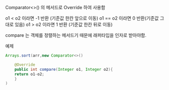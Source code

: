 Comparator<>() 의 메서드로 Override 하여 사용함

o1 < o2 이라면 -1 반환 (기준값 한칸 앞으로 이동)
o1 == o2 이라면 0 반환(기준값 그대로 있음)
o1 > o2 이라면 1 반환 (기준값 한칸 뒤로 이동)

compare 는 객체를 정렬하는 메서드기 때문에 래퍼타입을 인자로 받아야함.

예제
``` java
Arrays.sort(arr,new Comparator<>()

	@Override
	public int compare(Integer o1, Integer o2){
	return o1-o2;
	}
)
```
